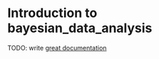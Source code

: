 # Introduction to bayesian_data_analysis

TODO: write [great documentation](http://jacobian.org/writing/what-to-write/)
